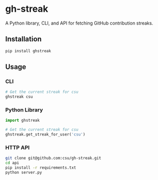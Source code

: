# gh-streak

A Python library, CLI, and API for fetching GitHub contribution streaks.

## Installation
```bash
pip install ghstreak
```

## Usage
### CLI
```bash
# Get the current streak for csu
ghstreak csu
```

### Python Library
```python
import ghstreak

# Get the current streak for csu
ghstreak.get_streak_for_user('csu')
```

### HTTP API
```bash
git clone git@github.com:csu/gh-streak.git
cd api
pip install -r requirements.txt
python server.py
```
